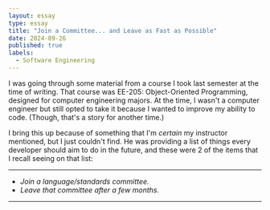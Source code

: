 ```yaml
---
layout: essay
type: essay
title: "Join a Committee... and Leave as Fast as Possible"
date: 2024-09-26
published: true
labels:
  - Software Engineering
---
```


I was going through some material from a course I took last semester at the time
of writing. That course was EE-205: Object-Oriented Programming, designed for
computer engineering majors. At the time, I wasn't a computer engineer but still
opted to take it because I wanted to improve my ability to code. (Though, that's
a story for another time.)

I bring this up because of something that I'm *certain* my instructor mentioned,
but I just couldn't find. He was providing a list of things every developer
should aim to do in the future, and these were 2 of the items that I recall
seeing on that list:

---

+ *Join a language/standards committee.*
+ *Leave that committee after a few months.*

---


